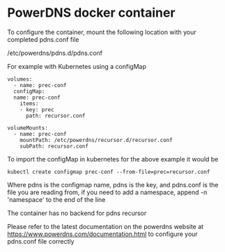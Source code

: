 # PowerDNS docker container #

To configure the container, mount the following location with your completed pdns.conf file

/etc/powerdns/pdns.d/pdns.conf

For example with Kubernetes using a configMap

<pre><code>volumes:
  - name: prec-conf
  configMap:
  name: prec-conf
    items:
    - key: prec
      path: recursor.conf</code></pre>

<pre><code>volumeMounts:
  - name: prec-conf
    mountPath: /etc/powerdns/recursor.d/recursor.conf
    subPath: recursor.conf</code></pre>

To import the configMap in kubernetes for the above example it would be 

<pre><code>kubectl create configmap prec-conf --from-file=prec=recursor.conf</code></pre>

Where pdns is the configmap name, pdns is the key, and pdns.conf is the file you are reading from, if you need to add a namespace, append -n 'namespace' to the end of the line

The container has no backend for pdns recursor

Please refer to the latest documentation on the powerdns website at https://www.powerdns.com/documentation.html to configure your pdns.conf file correctly